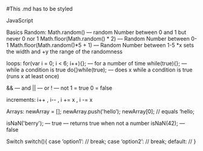 #This .md has to be styled


JavaScript

Basics
Random:
Math.random() –– random Number between 0 and 1 but never 0 nor 1
Math.floor(Math.random() * 2) –– Random Number between 0-1
Math.floor(Math.random()*5 + 1) –– Random Number between 1-5
*x sets the width and +y the range of the randomness

loops:
for(var i = 0; i < 6; i++){}; –– for a number of time
while(true){}; –– while a condition is true
do{}while(true); –– does x while a condition is true (runs x at least once)

&& –– and  || –– or  ! –– not
1 = true
0 = false

increments:
i++ , i-- , i += x , i -= x

Arrays:
newArray = []; 
newArray.push('hello’); 
newArray[0]; // equals  ‘hello;

isNaN('berry'); –– true –– returns true when not a number
isNaN(42);  –– false

Switch
switch(){
	case ‘option1’: //
	break;
	case ‘option2’: //
	break;
	default: //
}